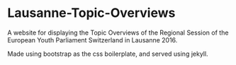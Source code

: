 # Lausanne-Topic-Overviews
A website for displaying the Topic Overviews of the Regional Session of the European Youth Parliament Switzerland in Lausanne 2016.

Made using bootstrap as the css boilerplate, and served using jekyll.
